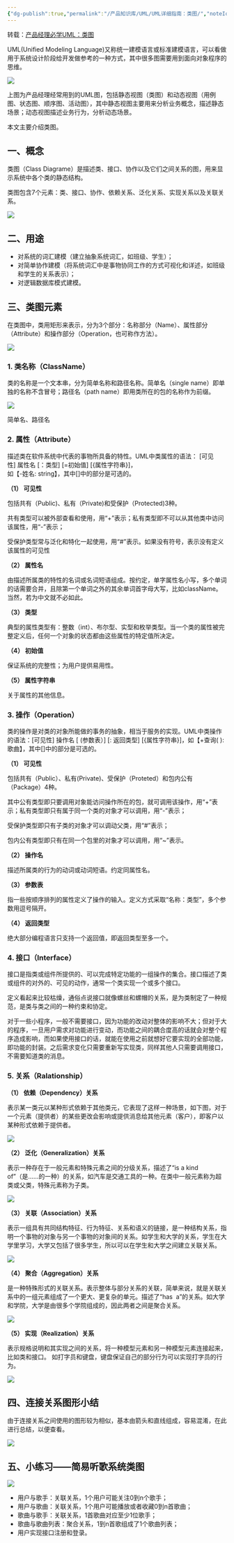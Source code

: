 ```yaml
---
{"dg-publish":true,"permalink":"/产品知识库/UML/UML详细指南：类图/","noteIcon":"","created":"2023-11-04T10:33:44.430+08:00"}
---
```



转载：[产品经理必学UML：类图](https://www.woshipm.com/pd/2593231.html)

UML(Unified Modeling Language)又称统一建模语言或标准建模语言，可以看做用于系统设计阶段给开发做参考的一种方式，其中很多图需要用到面向对象程序的思维。

![](https://image.woshipm.com/wp-files/2019/07/iNU5tAcBujZysjToDXf0.png)

上图为产品经理经常用到的UML图，包括静态视图（类图）和动态视图（用例图、状态图、顺序图、活动图），其中静态视图主要用来分析业务概念，描述静态场景；动态视图描述业务行为，分析动态场景。

本文主要介绍类图。

## 一、概念

类图（Class Diagrame）是描述类、接口、协作以及它们之间关系的图，用来显示系统中各个类的静态结构。

类图包含7个元素：类、接口、协作、依赖关系、泛化关系、实现关系以及关联关系。

![](https://image.woshipm.com/wp-files/2019/07/9XtgCZEEURXDME47b1tR.jpg)

## 二、用途

- 对系统的词汇建模（建立抽象系统词汇，如班级、学生）；
- 对简单协作建模（将系统词汇中是事物协同工作的方式可视化和详述，如班级和学生的关系表示）；
- 对逻辑数据库模式建模。

## 三、类图元素

在类图中，类用矩形来表示，分为3个部分：名称部分（Name）、属性部分（Attribute）和操作部分（Operation，也可称作方法）。

![](https://image.woshipm.com/wp-files/2019/07/oVjjW72M530SN5mMuAMR.png)

### 1. 类名称（ClassName）

类的名称是一个文本串，分为简单名称和路径名称。简单名（single name）即单独的名称不含冒号；路径名（path name）即用类所在的包的名称作为前缀。

![](https://image.woshipm.com/wp-files/2019/07/GYV9EQJzXy3P9nbA7IDK.png)

简单名、路径名

### 2. 属性（Attribute）

描述类在软件系统中代表的事物所具备的特性。UML中类属性的语法： [可见性] 属性名 [：类型] [=初始值] [{属性字符串}]，  
如【-姓名: string】，其中[]中的部分是可选的。

**（1） 可见性**

包括共有（Public)、私有（Private)和受保护（Protected)3种。

共有类型可以被外部查看和使用，用“+”表示；私有类型即不可以从其他类中访问该属性，用“-”表示；

受保护类型常与泛化和特化一起使用，用“#”表示。如果没有符号，表示没有定义该属性的可见性

**（2） 属性名**

由描述所属类的特性的名词或名词短语组成。按约定，单字属性名小写，多个单词的话需要合并，且除第一个单词之外的其余单词首字母大写，比如className。当然，若为中文就不必如此。

**（3） 类型**

典型的属性类型有：整数（int）、布尔型、实型和枚举类型。当一个类的属性被完整定义后，任何一个对象的状态都由这些属性的特定值所决定。

**（4） 初始值**

保证系统的完整性；为用户提供易用性。

**（5） 属性字符串**

关于属性的其他信息。

### 3. 操作（Operation）

类的操作是对类的对象所能做的事务的抽象，相当于服务的实现。UML中类操作的语法：[可见性] 操作名 [ (参数表）] [: 返回类型] [{属性字符串}]，如【+查询( ): 歌曲】，其中[]中的部分是可选的。

**（1） 可见性**

包括共有（Public）、私有(Private)、受保护（Proteted）和包内公有（Package）4种。

其中公有类型即只要调用对象能访问操作所在的包，就可调用该操作，用“+”表示；私有类型即只有属于同一个类的对象才可以调用，用“-”表示；

受保护类型即只有子类的对象才可以调动父类，用“#”表示；

包内公有类型即只有在同一个包里的对象才可以调用，用“~”表示。

**（2） 操作名**

描述所属类的行为的动词或动词短语。约定同属性名。

**（3） 参数表**

指一些按顺序排列的属性定义了操作的输入。定义方式采取“名称：类型”，多个参数用逗号隔开。

**（4） 返回类型**

绝大部分编程语言只支持一个返回值，即返回类型至多一个。

### 4. 接口（Interface）

接口是指类或组件所提供的、可以完成特定功能的一组操作的集合。接口描述了类或组件的对外的、可见的动作，通常一个类实现一个或多个接口。

定义看起来比较枯燥，通俗点说接口就像螺丝和螺帽的关系，是为类制定了一种规范，是类与类之间的一种约束和协定。

对于一些小程序，一般不需要接口，因为功能的改动对整体的影响不大；但对于大的程序，一旦用户需求对功能进行变动，而功能之间的耦合度高的话就会对整个程序造成影响，而如果使用接口的话，就能在使用之前就想好它要实现的全部功能，即功能的封装。之后需求变化只需要重新写实现类，同样其他人只需要调用接口，不需要知道类的消息。

### 5. 关系（Ralationship）

**（1） 依赖（Dependency）关系**

表示某一类元以某种形式依赖于其他类元，它表现了这样一种场景，如下图，对于一个元素（提供者）的某些更改会影响或提供消息给其他元素（客户），即客户以某种形式依赖于提供者。

![](https://image.woshipm.com/wp-files/2019/07/O5gfNkokhAK6R7GIGdWK.png)

**（2） 泛化（Generalization）关系**

表示一种存在于一般元素和特殊元素之间的分级关系，描述了“is a kind of”（是……的一种）的关系，如汽车是交通工具的一种。在类中一般元素称为超类或父类，特殊元素称为子类。

![](https://image.woshipm.com/wp-files/2019/07/6RrXKEGxRwEfNQ5RYTPT.png)

**（3） 关联（Association）关系**

表示一组具有共同结构特征、行为特征、关系和语义的链接，是一种结构关系，指明一个事物的对象与另一个事物的对象间的关系。如学生和大学的关系，学生在大学里学习，大学又包括了很多学生，所以可以在学生和大学之间建立关联关系。

![](https://image.woshipm.com/wp-files/2019/07/OBvVcd4sDdAY3L30juY1.png)

**（4） 聚合（Aggregation）关系**

是一种特殊形式的关联关系。表示整体与部分关系的关联，简单来说，就是关联关系中的一组元素组成了一个更大、更复杂的单元。描述了“has  a”的关系。如大学和学院，大学是由很多个学院组成的，因此两者之间是聚合关系。

![](https://image.woshipm.com/wp-files/2019/07/0VsPzJVUOocWJO7ezaIc.png)

**（5） 实现（Realization）关系**

表示规格说明和其实现之间的关系，将一种模型元素和另一种模型元素连接起来，比如类和接口。 如打字员和键盘，键盘保证自己的部分行为可以实现打字员的行为。

![](https://image.woshipm.com/wp-files/2019/07/6epU1xZDQZeARPDC3erv.png)

## 四、连接关系图形小结

由于连接关系之间使用的图形较为相似，基本由箭头和直线组成，容易混淆，在此进行总结，以便查看。

![](https://image.woshipm.com/wp-files/2019/07/KarulUQZ0mvv9UP0yUll.png)

## 五、小练习——简易听歌系统类图

![](https://image.woshipm.com/wp-files/2019/07/mEMJrfB0hfLS1VPudkzs.png)

- 用户与歌手：关联关系，1个用户可能关注0到n个歌手；
- 用户与歌曲：关联关系，1个用户可能播放或者收藏0到n首歌曲；
- 歌曲与歌手：关联关系，1首歌曲对应至少1位歌手；
- 歌曲与歌曲列表：聚合关系，1到n首歌组成了1个歌曲列表；
- 用户实现接口注册和登录。